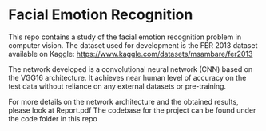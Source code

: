 # Facial Emotion Recognition

This repo contains a study of the facial emotion recognition problem in computer vision. 
The dataset used for development is the FER 2013 dataset available on Kaggle: 
https://www.kaggle.com/datasets/msambare/fer2013

The network developed is a convolutional neural network (CNN) based on the VGG16 architecture. It achieves near human level of accuracy on the test data without reliance on any external datasets or pre-training.

For more details on the network architecture and the obtained results, please look at Report.pdf
The codebase for the project can be found under the code folder in this repo

